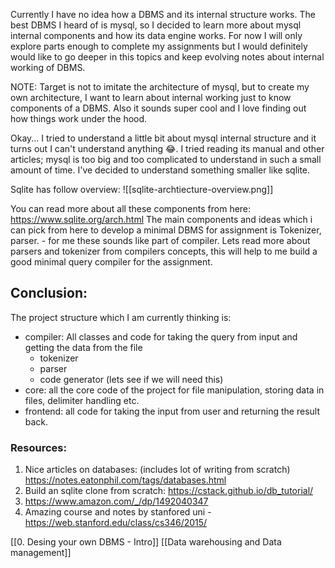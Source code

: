 Currently I have no idea how a DBMS and its internal structure works. The best DBMS I heard of is mysql, so I decided to learn more about mysql internal components and how its data engine works.
For now I will only explore parts enough to complete my assignments but I would definitely would like to go deeper in this topics and keep evolving notes about internal working of DBMS.

NOTE: Target is not to imitate the architecture of mysql, but to create my own architecture, I want to learn about internal working just to know components of a DBMS. Also it sounds super cool and I love finding out how things work under the hood.

Okay... I tried to understand a little bit about mysql internal structure and it turns out I can't understand anything 😂. I tried reading its manual and other articles; mysql is too big and too complicated to understand in such a small amount of time. I've decided to understand something smaller like sqlite.

Sqlite has follow overview:
![[sqlite-archtiecture-overview.png]]

You can read more about all these components from here: https://www.sqlite.org/arch.html
The main components and ideas which i can pick from here to develop a minimal DBMS for assignment is Tokenizer, parser. - for me these sounds like part of compiler. Lets read more about parsers and tokenizer from compilers concepts, this will help to me build a good minimal query compiler for the assignment.

## Conclusion:
The project structure which I am currently thinking is:
- compiler: All classes and code for taking the query from input and getting the data from the file
	- tokenizer
	- parser
	- code generator (lets see if we will need this)
- core: all the core code of the project for file manipulation, storing data in files, delimiter handling etc.
- frontend: all code for taking the input from user and returning the result back.


### Resources:

1. Nice articles on databases: (includes lot of writing from scratch) https://notes.eatonphil.com/tags/databases.html
2. Build an sqlite clone from scratch: https://cstack.github.io/db_tutorial/
3. https://www.amazon.com/_/dp/1492040347
4. Amazing course and notes by stanfored uni - https://web.stanford.edu/class/cs346/2015/



[[0. Desing your own DBMS - Intro]]  [[Data warehousing and Data management]]